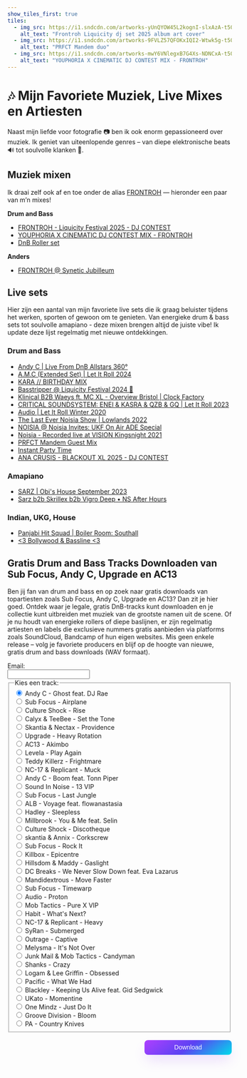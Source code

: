 ```yaml
---
show_tiles_first: true
tiles:
  - img_src: https://i1.sndcdn.com/artworks-yUnQYOW45L2kognI-slxAzA-t500x500.png
    alt_text: "Frontroh Liquicity dj set 2025 album art cover"
  - img_src: https://i1.sndcdn.com/artworks-9FVLZ57QFOKxIQI2-Wtwk5g-t500x500.jpg
    alt_text: "PRFCT Mandem duo"
  - img_src: https://i1.sndcdn.com/artworks-mwY6VNlegxB7G4Xs-NDNCxA-t500x500.png
    alt_text: "YOUPHORIA X CINEMATIC DJ CONTEST MIX - FRONTROH"
---
```


# 🎶 Mijn Favoriete Muziek, Live Mixes en Artiesten

Naast mijn liefde voor fotografie 📷 ben ik ook enorm gepassioneerd over muziek. Ik geniet van uiteenlopende genres – van diepe elektronische beats 🔊 tot soulvolle klanken 🎷.

## Muziek mixen

Ik draai zelf ook af en toe onder de alias [FRONTROH](https://www.youtube.com/@Frontroh) — hieronder een paar van m’n mixes!

**Drum and Bass**

- [FRONTROH - Liquicity Festival 2025 - DJ CONTEST](https://soundcloud.com/dj-rohan-haarlem/frontroh-liquicity-festival-2025-dj-contest?si=55c99597cc9745acb4247dcc10895401&utm_source=clipboard&utm_medium=text&utm_campaign=social_sharing)
- [YOUPHORIA X CINEMATIC DJ CONTEST MIX - FRONTROH](https://soundcloud.com/dj-rohan-haarlem/youphoria-x-cinematic-dj-contest-mix-frontroh?si=abfb1f67faf74b8aaeef949ed35e6d02&utm_source=clipboard&utm_medium=text&utm_campaign=social_sharing)
- [DnB Roller set](https://www.mixcloud.com/frontroh/dnb-roller-set/)

**Anders**

- [FRONTROH @ Synetic Jubilleum](https://soundcloud.com/dj-rohan-haarlem/frontroh-synetic-jubilleum?si=95a1c6b41bfe46cea9977fa13e25e22c&utm_source=clipboard&utm_medium=text&utm_campaign=social_sharing)

## Live sets

Hier zijn een aantal van mijn favoriete live sets die ik graag beluister tijdens het werken, sporten of gewoon om te genieten. Van energieke drum & bass sets tot soulvolle amapiano - deze mixen brengen altijd de juiste vibe! Ik update deze lijst regelmatig met nieuwe ontdekkingen.

### Drum and Bass

- [Andy C | Live From DnB Allstars 360°](https://youtu.be/VISIvMP8kl4?si=SVuGVpfXbJtRRroI)
- [A.M.C (Extended Set) | Let It Roll 2024](https://youtu.be/7XvMAuniqVQ?si=WZKjeMErIZDBs561)
- [KARA // BIRTHDAY MIX](https://soundcloud.com/kara_dnb/kara-birthday-mixxy?si=7421be3626bd44459095cbcde541353b&utm_source=clipboard&utm_medium=text&utm_campaign=social_sharing)
- [Basstripper @ Liquicity Festival 2024 🧨](https://youtu.be/0E_xMkywboA?si=BDi6Ciy7_OMzglOe)
- [Klinical B2B Waeys ft. MC XL - Overview Bristol | Clock Factory](https://youtu.be/vJ6szXrLScc?si=tfY6jTmKB1EIn1tb)
- [CRITICAL SOUNDSYSTEM: ENEI & KASRA & QZB & GQ | Let It Roll 2023](https://youtu.be/C900hF4QuZs?si=kxgl6y3NYGzVWRM3)
- [Audio | Let It Roll Winter 2020](https://youtu.be/bhwzrBUQNnQ?si=HKB4tYFwTj3amVgh)
- [The Last Ever Noisia Show | Lowlands 2022](https://youtu.be/2GU5fLh9mbk?si=kgpdmoArJJV1HXZW)
- [NOISIA @ Noisia Invites: UKF On Air ADE Special](https://youtu.be/zrfkDoabDR0?si=P_WfPB6kFAHEiyza)
- [Noisia - Recorded live at VISION Kingsnight 2021](https://youtu.be/8eefLohMi3s?si=VfMCCuHqP5pPQCuU)
- [PRFCT Mandem Guest Mix](https://soundcloud.com/bassrush/prfct-mandem-guest-mix?in=dj-rohan-haarlem/sets/dnb-mix&si=ff42c69c8e1b456c98deea4ab30426b7&utm_source=clipboard&utm_medium=text&utm_campaign=social_sharing)
- [Instant Party Time](https://soundcloud.com/user-500987004/instant-party-time-1?si=5dd7a9d373734730a39aac14db05136d&utm_source=clipboard&utm_medium=text&utm_campaign=social_sharing)
- [ANA CRUSIS - BLACKOUT XL 2025 - DJ CONTEST](https://soundcloud.com/996633/blackout-dj-contest-v2-draft?in=dj-rohan-haarlem/sets/contest-dj&si=a6cc31502af94d20a615ac589c07e28e&utm_source=clipboard&utm_medium=text&utm_campaign=social_sharing)

### Amapiano

- [SARZ | Obi's House September 2023](https://youtu.be/DP1Hl8CTFQc?si=RzS7xBNCVOFFmmJy)
- [Sarz b2b Skrillex b2b Vigro Deep • NS After Hours](https://youtu.be/IkEPdDNnpKs?si=74M0PtxwtT4XXOq7)

### Indian, UKG, House

- [Panjabi Hit Squad | Boiler Room: Southall](https://youtu.be/EZ20Q3u0i_4?si=RZPSMD3sUtUTjIeq)
- [<3 Bollywood & Bassline <3](https://soundcloud.com/gggeethreethree/3-bollywood-bassline-3?si=0941eb8a0053409f981a3882a6c1a38f&utm_source=clipboard&utm_medium=text&utm_campaign=social_sharing)

## Gratis Drum and Bass Tracks Downloaden van Sub Focus, Andy C, Upgrade en AC13

Ben jij fan van drum and bass en op zoek naar gratis downloads van topartiesten zoals Sub Focus, Andy C, Upgrade en AC13? Dan zit je hier goed. Ontdek waar je legale, gratis DnB-tracks kunt downloaden en je collectie kunt uitbreiden met muziek van de grootste namen uit de scene. Of je nu houdt van energieke rollers of diepe baslijnen, er zijn regelmatig artiesten en labels die exclusieve nummers gratis aanbieden via platforms zoals SoundCloud, Bandcamp of hun eigen websites. Mis geen enkele release – volg je favoriete producers en blijf op de hoogte van nieuwe, gratis drum and bass downloads (WAV formaat).

<form action="https://downloads-worker.rohan-10.workers.dev/" method="POST">
  <label for="email">Email:</label><br>
  <input type="email" id="email" name="email" required><br>

  <fieldset class="song-picker">
  <legend>Kies een track:</legend>

<input type="radio" id="67391" name="song_id" value="67391" required checked />
<label for="67391">Andy C - Ghost feat. DJ Rae</label><br>

<input type="radio" id="67392" name="song_id" value="67392" />
<label for="67392">Sub Focus - Airplane</label><br>

<input type="radio" id="67393" name="song_id" value="67393" />
<label for="67393">Culture Shock - Rise</label><br>

<input type="radio" id="67394" name="song_id" value="67394" />
<label for="67394">Calyx &amp; TeeBee - Set the Tone</label><br>

<input type="radio" id="67395" name="song_id" value="67395" />
<label for="67395">Skantia &amp; Nectax - Providence</label><br>

<input type="radio" id="67396" name="song_id" value="67396" />
<label for="67396">Upgrade - Heavy Rotation</label><br>

<input type="radio" id="67397" name="song_id" value="67397" />
<label for="67397">AC13 - Akimbo</label><br>

<input type="radio" id="67398" name="song_id" value="67398" />
<label for="67398">Levela - Play Again</label><br>

<input type="radio" id="67399" name="song_id" value="67399" />
<label for="67399">Teddy Killerz - Frightmare</label><br>

<input type="radio" id="67400" name="song_id" value="67400" />
<label for="67400">NC-17 &amp; Replicant - Muck</label><br>

<input type="radio" id="67401" name="song_id" value="67401" />
<label for="67401">Andy C - Boom feat. Tonn Piper</label><br>

<input type="radio" id="67402" name="song_id" value="67402" />
<label for="67402">Sound In Noise - 13 VIP</label><br>

<input type="radio" id="67403" name="song_id" value="67403" />
<label for="67403">Sub Focus - Last Jungle</label><br>

<input type="radio" id="67404" name="song_id" value="67404" />
<label for="67404">ALB - Voyage feat. flowanastasia</label><br>

<input type="radio" id="67405" name="song_id" value="67405" />
<label for="67405">Hadley - Sleepless</label><br>

<input type="radio" id="67406" name="song_id" value="67406" />
<label for="67406">Millbrook - You &amp; Me feat. Selin</label><br>

<input type="radio" id="67407" name="song_id" value="67407" />
<label for="67407">Culture Shock - Discotheque</label><br>

<input type="radio" id="67408" name="song_id" value="67408" />
<label for="67408">skantia &amp; Annix - Corkscrew</label><br>

<input type="radio" id="67409" name="song_id" value="67409" />
<label for="67409">Sub Focus - Rock It</label><br>

<input type="radio" id="67410" name="song_id" value="67410" />
<label for="67410">Killbox - Epicentre</label><br>

<input type="radio" id="67411" name="song_id" value="67411" />
<label for="67411">Hillsdom &amp; Maddy - Gaslight</label><br>

<input type="radio" id="67412" name="song_id" value="67412" />
<label for="67412">DC Breaks - We Never Slow Down feat. Eva Lazarus</label><br>

<input type="radio" id="67413" name="song_id" value="67413" />
<label for="67413">Mandidextrous - Move Faster</label><br>

<input type="radio" id="67414" name="song_id" value="67414" />
<label for="67414">Sub Focus - Timewarp</label><br>

<input type="radio" id="67415" name="song_id" value="67415" />
<label for="67415">Audio - Proton</label><br>

<input type="radio" id="67416" name="song_id" value="67416" />
<label for="67416">Mob Tactics - Pure X VIP</label><br>

<input type="radio" id="67417" name="song_id" value="67417" />
<label for="67417">Habit - What's Next?</label><br>

<input type="radio" id="67418" name="song_id" value="67418" />
<label for="67418">NC-17 &amp; Replicant - Heavy</label><br>

<input type="radio" id="67419" name="song_id" value="67419" />
<label for="67419">SyRan - Submerged</label><br>

<input type="radio" id="67420" name="song_id" value="67420" />
<label for="67420">Outrage - Captive</label><br>

<input type="radio" id="67421" name="song_id" value="67421" />
<label for="67421">Melysma - It's Not Over</label><br>

<input type="radio" id="67422" name="song_id" value="67422" />
<label for="67422">Junk Mail &amp; Mob Tactics - Candyman</label><br>

<input type="radio" id="67423" name="song_id" value="67423" />
<label for="67423">Shanks - Crazy</label><br>

<input type="radio" id="67424" name="song_id" value="67424" />
<label for="67424">Logam &amp; Lee Griffin - Obsessed</label><br>

<input type="radio" id="67425" name="song_id" value="67425" />
<label for="67425">Pacific - What We Had</label><br>

<input type="radio" id="67426" name="song_id" value="67426" />
<label for="67426">Blackley - Keeping Us Alive feat. Gid Sedgwick</label><br>

<input type="radio" id="67427" name="song_id" value="67427" />
<label for="67427">UKato - Momentine</label><br>

<input type="radio" id="67428" name="song_id" value="67428" />
<label for="67428">One Mindz - Just Do It</label><br>

<input type="radio" id="67429" name="song_id" value="67429" />
<label for="67429">Groove Division - Bloom</label><br>

<input type="radio" id="67430" name="song_id" value="67430" />
<label for="67430">PA - Country Knives</label><br>

</fieldset>
  <br />
  <input type="submit" value="Download">
</form>

<style>
  .song-picker label {
    display: inline;
  }
input[type="submit"] {
  align-items: center;
  background-image: linear-gradient(144deg,#AF40FF, #5B42F3 50%,#00DDEB);
  border: 0;
  border-radius: 8px;
  box-shadow: rgba(151, 65, 252, 0.2) 0 15px 30px -5px;
  box-sizing: border-box;
  font-size: 1em;
  color: #FFFFFF;
  display: flex;
  justify-content: center;
  line-height: 1em;
  max-width: 100%;
  min-width: 140px;
  padding: .7em 2em;
  text-decoration: none;
  user-select: none;
  -webkit-user-select: none;
  touch-action: manipulation;
  white-space: nowrap;
  cursor: pointer;
}

input[type="submit"]:active,
input[type="submit"]:hover {
  outline: 0;
}

@media (min-width: 768px) {
  input[type="submit"] {
    min-width: 196px;
    margin-left: auto;
  }
}
</style>
